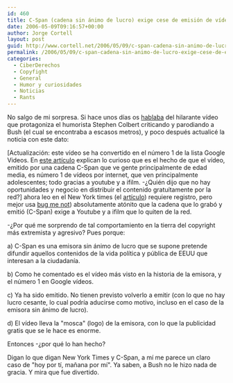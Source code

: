 ```yaml
---
id: 460
title: C-Span (cadena sin ánimo de lucro) exige cese de emisión de ví­deo
date: 2006-05-09T09:16:57+00:00
author: Jorge Cortell
layout: post
guid: http://www.cortell.net/2006/05/09/c-span-cadena-sin-animo-de-lucro-exige-cese-de-emision-de-video/
permalink: /2006/05/09/c-span-cadena-sin-animo-de-lucro-exige-cese-de-emision-de-video/
categories:
  - CiberDerechos
  - Copyfight
  - General
  - Humor y curiosidades
  - Noticias
  - Rants
---
```

No salgo de mi sorpresa. Si hace unos dí­as os [hablaba](http://www.cortell.net/2006/05/04/con-un-par-partirse-a-costa-de-bush%c2%a1en-su-cara/) del hilarante ví­deo que protagoniza el humorista Stephen Colbert criticando y parodiando a Bush (el cual se encontraba a escasos metros), y poco después actualicé la noticia con este dato:
  
[Actualización: este ví­deo se ha convertido en el número 1 de la lista Google Videos. En [este artí­culo](http://www.redherring.com/Article.aspx?a=16788&hed=C-Span+Videos+Top+Google) explican lo curioso que es el hecho de que el ví­deo, emitido por una cadena C-Span que ve gente principalmente de edad media, es número 1 de ví­deos por internet, que ven principalmente adolescentes; todo gracias a youtube y a ifilm. -¿Quién dijo que no hay oportunidades y negocio en distribuir el contenido gratuí­tamente por la red?] ahora leo en el New York times (el [artí­culo](http://www.nytimes.com/2006/05/08/technology/08colbert.html)) requiere registro, pero mejor usa [bug me not](http://www.bugmenot.com/)) absolutamente atónito que la cadena que lo grabó y emitió (C-Span) exige a Youtube y a ifilm que lo quiten de la red.

-¿Por qué me sorprendo de tal comportamiento en la tierra del copyright más extremista y agresivo? Pues porque:

a) C-Span es una emisora sin ánimo de lucro que se supone pretende difundir aquellos contenidos de la vida polí­tica y pública de EEUU que interesan a la ciudadaní­a.
  
b) Como he comentado es el ví­deo más visto en la historia de la emisora, y el número 1 en Google ví­deos.
  
c) Ya ha sido emitido. No tienen previsto volverlo a emitir (con lo que no hay lucro cesante, lo cual podrí­a aducirse como motivo, incluso en el caso de la emisora sin ánimo de lucro).
  
d) El ví­deo lleva la "mosca" (logo) de la emisora, con lo que la publicidad gratis que se le hace es enorme.

Entonces -¿por qué lo han hecho?

Digan lo que digan New York Times y C-Span, a mí­ me parece un claro caso de "hoy por tí­, mañana por mí­". Ya saben, a Bush no le hizo nada de gracia. Y mira que fue divertido.
